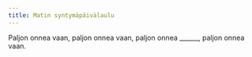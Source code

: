 ```yaml
---
title: Matin syntymäpäivälaulu
---
```

Paljon onnea vaan,
paljon onnea vaan,
paljon onnea ______,
paljon onnea vaan.

